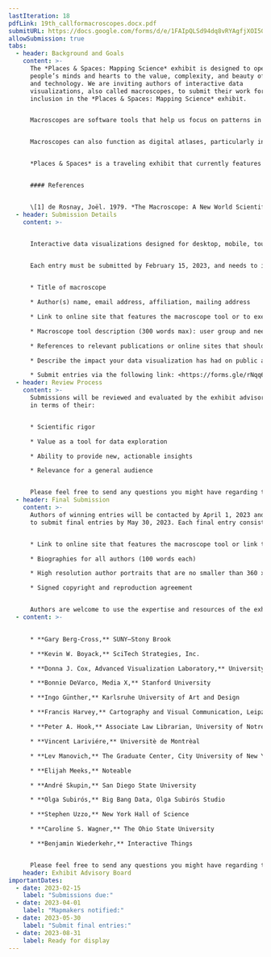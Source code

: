 ```yaml
---
lastIteration: 18
pdfLink: 19th_callformacroscopes.docx.pdf
submitURL: https://docs.google.com/forms/d/e/1FAIpQLSd94dq8vRYAgfjXOI5G0qHqkmDhW9BMxl5zI8jso5AsKHAcsg/viewform
allowSubmission: true
tabs:
  - header: Background and Goals
    content: >-
      The *Places & Spaces: Mapping Science* exhibit is designed to open
      people’s minds and hearts to the value, complexity, and beauty of science
      and technology. We are inviting authors of interactive data
      visualizations, also called macroscopes, to submit their work for
      inclusion in the *Places & Spaces: Mapping Science* exhibit.


      Macroscopes are software tools that help us focus on patterns in data that are too large or complex to see with the naked eye. The idea of the macroscope was explored in 1979 by Joël de Rosnay in a book titled *The Macroscope: A New World Scientific System* \[1]. To meet the challenges posed by the rapidly increasing abundance, diversity, and complexity of information, de Rosnay proposed the "macroscope", a tool for observing “what is at once too great, too slow, and too complex for our eyes.”


      Macroscopes can also function as digital atlases, particularly in the broad field of medical practice and research. An atlas can serve as an indispensable learning tool for beginning students and a trusted reference for the seasoned practitioner. This year’s call for macroscopes is looking for digital collections of annotated and spatially organized information on biomedical subjects (which could include approaches from the fields of anatomy and physiology, bioinformatics, epidemiology, health care, and others). These macroscopes should serve as digital atlases—collections of maps, charts, and other graphical representations that attempt a global view of a scientific subject. They may also include reference maps where data is placed within a coordinate system to visualize spatial relationships between entities. Like the best cartographic and anatomical atlases, these macroscopes should be engaging, well organized, easy to use, and support both informed query and broad exploration.


      *Places & Spaces* is a traveling exhibit that currently features 100 maps and 32 interactive macroscopes from a wide range of disciplines. Since 2005, the exhibit has traveled to 30 countries and appeared in various formats at over 458 venues and events, including the Davos Economic Forum, National Academy of Sciences, and the New York Public Library. News coverage has appeared in *Nature, Science, USA Today,* and *Wired.*


      #### References


      \[1] de Rosnay, Joël. 1979. *The Macroscope: A New World Scientific System*. New York: Harper & Row.
  - header: Submission Details
    content: >-
      

      Interactive data visualizations designed for desktop, mobile, touch-enabled, and/or large (e.g., tiled wall) devices are all welcome. To be incorporated into our exhibit kiosk, macroscopes must be 1) web-based, 2) touch-enabled, 3) allowed to run inside an iframe element, 4) have CORS enabled for http://idemo.cns.iu.edu/macroscope-kiosk/#/, and 5) served over HTTPS. Macroscopes will be deployed on a 46” multi-touch display running Ubuntu 20.04 LTS and Chrome 91. Each macroscope should be fully functional for at least two years. Macroscopes might be deployed using other hardware; please contact the curatorial team to discuss options. Macroscope authors should be available to work with the exhibit staff over a period of three months to prepare the macroscopes for public display and travel.


      Each entry must be submitted by February 15, 2023, and needs to include:


      * Title of macroscope

      * Author(s) name, email address, affiliation, mailing address

      * Link to online site that features the macroscope tool or to executable code

      * Macroscope tool description (300 words max): user group and needs served, data used, data analysis performed, visualization techniques applied, and main insights gained

      * References to relevant publications or online sites that should be cited, links to related projects or works

      * Describe the impact your data visualization has had on public awareness, social policy, or political action

      * Submit entries via the following link: <https://forms.gle/rNqq6nDG8YfvNg3MA>
  - header: Review Process
    content: >-
      Submissions will be reviewed and evaluated by the exhibit advisory board
      in terms of their:


      * Scientific rigor

      * Value as a tool for data exploration

      * Ability to provide new, actionable insights

      * Relevance for a general audience


      Please feel free to send any questions you might have regarding the judging process to Todd Theriault ([ttheriau@indiana.edu](mailto:ttheriau@indiana.edu)) and use the subject heading “Macroscope Inquiry.”
  - header: Final Submission
    content: >-
      Authors of winning entries will be contacted by April 1, 2023 and invited
      to submit final entries by May 30, 2023. Each final entry consists of:


      * Link to online site that features the macroscope tool or link to executable code. This must be a fully self-contained version of the macroscope that can operate without any outside links and without opening new windows.

      * Biographies for all authors (100 words each)

      * High resolution author portraits that are no smaller than 360 x 450 pixels, or 1.2” x 1.5” at 300 dpi.

      * Signed copyright and reproduction agreement


      Authors are welcome to use the expertise and resources of the exhibit curators and designers. The macroscopes are expected to be ready for display by August 31, 2023.
  - content: >-
      

      * **Gary Berg-Cross,** SUNY–Stony Brook

      * **Kevin W. Boyack,** SciTech Strategies, Inc.

      * **Donna J. Cox, Advanced Visualization Laboratory,** University of Illinois at Urbana-Champaign

      * **Bonnie DeVarco, Media X,** Stanford University

      * **Ingo Günther,** Karlsruhe University of Art and Design

      * **Francis Harvey,** Cartography and Visual Communication, Leipzig University

      * **Peter A. Hook,** Associate Law Librarian, University of Notre Dame

      * **Vincent Lariviére,** Universitè de Montrèal

      * **Lev Manovich,** The Graduate Center, City University of New York

      * **Elijah Meeks,** Noteable

      * **André Skupin,** San Diego State University

      * **Olga Subirós,** Big Bang Data, Olga Subirós Studio

      * **Stephen Uzzo,** New York Hall of Science

      * **Caroline S. Wagner,** The Ohio State University

      * **Benjamin Wiederkehr,** Interactive Things


      Please feel free to send any questions you might have regarding the judging process to cnscntr@indiana.edu and use the subject heading “Macroscope Inquiry.”
    header: Exhibit Advisory Board
importantDates:
  - date: 2023-02-15
    label: "Submissions due:"
  - date: 2023-04-01
    label: "Mapmakers notified:"
  - date: 2023-05-30
    label: "Submit final entries:"
  - date: 2023-08-31
    label: Ready for display
---
```

